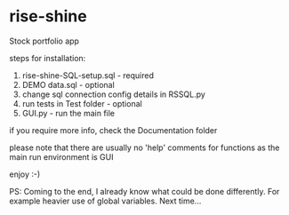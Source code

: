 # rise-shine
Stock portfolio app

steps for installation:
1) rise-shine-SQL-setup.sql - required
2) DEMO data.sql - optional
3) change sql connection config details in RSSQL.py 
4) run tests in Test folder - optional
5) GUI.py - run the main file

if you require more info, check the Documentation folder

please note that there are usually no 'help' comments for functions as the main run environment is GUI

enjoy :-)

PS: Coming to the end, I already know what could be done differently. For example heavier use of global variables. Next time...
